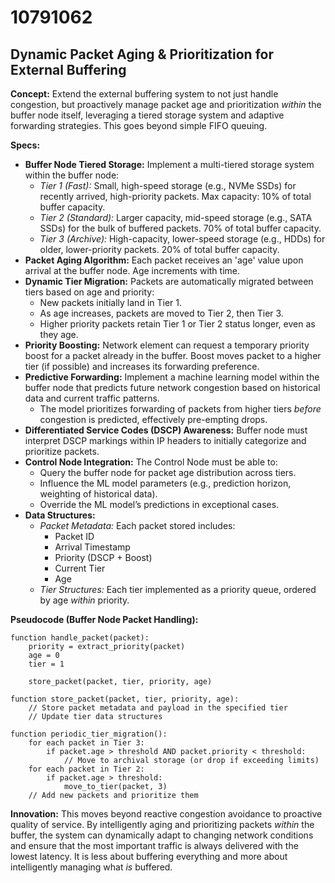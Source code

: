 # 10791062

## Dynamic Packet Aging & Prioritization for External Buffering

**Concept:** Extend the external buffering system to not just handle congestion, but proactively manage packet age and prioritization *within* the buffer node itself, leveraging a tiered storage system and adaptive forwarding strategies. This goes beyond simple FIFO queuing.

**Specs:**

*   **Buffer Node Tiered Storage:** Implement a multi-tiered storage system within the buffer node:
    *   *Tier 1 (Fast):* Small, high-speed storage (e.g., NVMe SSDs) for recently arrived, high-priority packets. Max capacity: 10% of total buffer capacity.
    *   *Tier 2 (Standard):* Larger capacity, mid-speed storage (e.g., SATA SSDs) for the bulk of buffered packets. 70% of total buffer capacity.
    *   *Tier 3 (Archive):* High-capacity, lower-speed storage (e.g., HDDs) for older, lower-priority packets. 20% of total buffer capacity.
*   **Packet Aging Algorithm:** Each packet receives an 'age' value upon arrival at the buffer node. Age increments with time.
*   **Dynamic Tier Migration:** Packets are automatically migrated between tiers based on age and priority:
    *   New packets initially land in Tier 1.
    *   As age increases, packets are moved to Tier 2, then Tier 3.
    *   Higher priority packets retain Tier 1 or Tier 2 status longer, even as they age.
*   **Priority Boosting:** Network element can request a temporary priority boost for a packet already in the buffer. Boost moves packet to a higher tier (if possible) and increases its forwarding preference.
*   **Predictive Forwarding:** Implement a machine learning model within the buffer node that predicts future network congestion based on historical data and current traffic patterns.
    *   The model prioritizes forwarding of packets from higher tiers *before* congestion is predicted, effectively pre-empting drops.
*   **Differentiated Service Codes (DSCP) Awareness:** Buffer node must interpret DSCP markings within IP headers to initially categorize and prioritize packets.
*   **Control Node Integration:** The Control Node must be able to:
    *   Query the buffer node for packet age distribution across tiers.
    *   Influence the ML model parameters (e.g., prediction horizon, weighting of historical data).
    *   Override the ML model’s predictions in exceptional cases.
*   **Data Structures:**
    *   *Packet Metadata:* Each packet stored includes:
        *   Packet ID
        *   Arrival Timestamp
        *   Priority (DSCP + Boost)
        *   Current Tier
        *   Age
    *   *Tier Structures:* Each tier implemented as a priority queue, ordered by age *within* priority.

**Pseudocode (Buffer Node Packet Handling):**

```
function handle_packet(packet):
    priority = extract_priority(packet)
    age = 0
    tier = 1

    store_packet(packet, tier, priority, age)

function store_packet(packet, tier, priority, age):
    // Store packet metadata and payload in the specified tier
    // Update tier data structures

function periodic_tier_migration():
    for each packet in Tier 3:
        if packet.age > threshold AND packet.priority < threshold:
            // Move to archival storage (or drop if exceeding limits)
    for each packet in Tier 2:
        if packet.age > threshold:
            move_to_tier(packet, 3)
    // Add new packets and prioritize them
```

**Innovation:** This moves beyond reactive congestion avoidance to proactive quality of service. By intelligently aging and prioritizing packets *within* the buffer, the system can dynamically adapt to changing network conditions and ensure that the most important traffic is always delivered with the lowest latency. It is less about buffering everything and more about intelligently managing what *is* buffered.